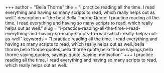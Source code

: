+++
author = "Bella Thorne"
title = "I practice reading all the time. I read everything and having so many scripts to read, which really helps out as well."
description = "the best Bella Thorne Quote: I practice reading all the time. I read everything and having so many scripts to read, which really helps out as well."
slug = "i-practice-reading-all-the-time-i-read-everything-and-having-so-many-scripts-to-read-which-really-helps-out-as-well"
keywords = "I practice reading all the time. I read everything and having so many scripts to read, which really helps out as well.,bella thorne,bella thorne quotes,bella thorne quote,bella thorne sayings,bella thorne saying,quotes, sayings,quote, saying, motivation"
+++
I practice reading all the time. I read everything and having so many scripts to read, which really helps out as well.
